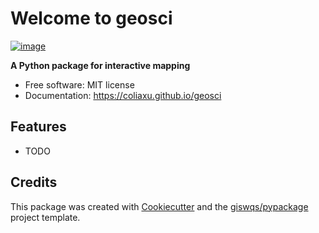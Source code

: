 # Welcome to geosci


[![image](https://img.shields.io/pypi/v/geosci.svg)](https://pypi.python.org/pypi/geosci)


**A Python package for interactive mapping**


-   Free software: MIT license
-   Documentation: <https://coliaxu.github.io/geosci>
    

## Features

-   TODO

## Credits

This package was created with [Cookiecutter](https://github.com/cookiecutter/cookiecutter) and the [giswqs/pypackage](https://github.com/giswqs/pypackage) project template.
